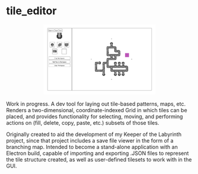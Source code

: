 # tile_editor
<p align="center">
  <img src="./assets/header.png" width="60%">
</p>
Work in progress. A dev tool for laying out tile-based patterns, maps, etc. Renders a two-dimensional, coordinate-indexed Grid in which tiles can be placed, and provides functionality for selecting, moving, and performing actions on (fill, delete, copy, paste, etc.) subsets of those tiles.

Originally created to aid the development of my Keeper of the Labyrinth project, since that project includes a save file viewer in the form of a branching map.
Intended to become a stand-alone application with an Electron build, capable of importing and exporting .JSON files to represent the tile structure created, as well as user-defined tilesets to work with in the GUI.

